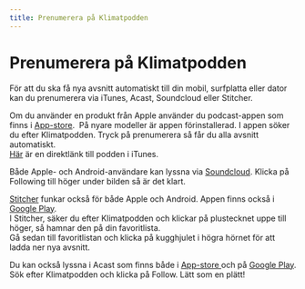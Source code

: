 ```yaml
---
title: Prenumerera på Klimatpodden
---
```


# Prenumerera på Klimatpodden

För att du ska få nya avsnitt automatiskt till din mobil, surfplatta eller dator kan du prenumerera via iTunes, Acast, Soundcloud eller Stitcher.

Om du använder en produkt från Apple använder du podcast-appen som finns i [App-store](https://itunes.apple.com/se/app/podcasts/id525463029?mt=8&ign-mpt=uo%3D4). &nbsp;På nyare modeller är appen förinstallerad.&nbsp;I appen söker du efter Klimatpodden. Tryck på prenumerera så får du alla avsnitt automatiskt.<br>
[Här](https://itunes.apple.com/se/podcast/klimatpodden/id1036774918?mt=2) är en direktlänk till podden i iTunes.

Både Apple- och Android-användare kan lyssna via [Soundcloud](https://soundcloud.com/klimatpodden). Klicka på Following till höger under bilden så är det klart.

[Stitcher](https://www.stitcher.com/) funkar också för både Apple och Android. Appen finns också i [Google Play](https://play.google.com/store/apps/details?id=com.stitcher.app&hl=en).<br>
I Stitcher, säker du efter Klimatpodden och klickar på plustecknet uppe till höger, så hamnar den på din favoritlista.<br>
Gå sedan till favoritlistan och klicka på kugghjulet i högra hörnet för att ladda ner nya avsnitt.

Du kan också lyssna i Acast som finns både i [App-store ](https://itunes.apple.com/se/developer/acast/id838820915?l=en)och på [Google Play](https://play.google.com/store/apps/details?id=com.acast.nativeapp). Sök efter Klimatpodden och klicka på Follow. Lätt som en plätt!

&nbsp;

&nbsp;
